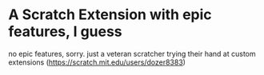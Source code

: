 # A Scratch Extension with epic features, I guess
no epic features, sorry.
just a veteran scratcher trying their hand at custom extensions (https://scratch.mit.edu/users/dozer8383)
